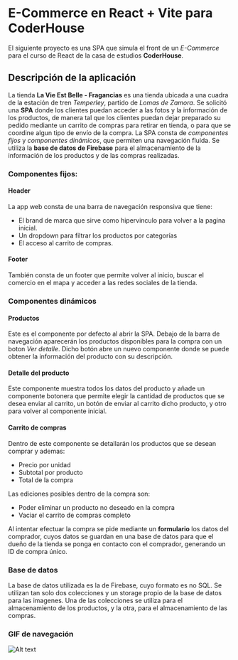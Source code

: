 # E-Commerce en React + Vite para CoderHouse

El siguiente proyecto es una SPA que simula el front de un *E-Commerce* para el curso de React de la casa de estudios **CoderHouse**.

## Descripción de la aplicación

La tienda **La Vie Est Belle - Fragancias** es una tienda ubicada a una cuadra de la estación de tren *Temperley*, partido de *Lomas de Zamora*. Se solicitó una **SPA** donde los clientes puedan acceder a las fotos y la información de los productos, de manera tal que los clientes puedan dejar preparado su pedido mediante un carrito de compras para retirar en tienda, o para que se coordine algun tipo de envío de la compra. La SPA consta de *componentes fijos* y *componentes dinámicos*, que permiten una navegación fluida. Se utiliza la **base de datos de Firebase** para el almacenamiento de la información de los productos y de las compras realizadas.

### Componentes fijos:

#### Header

La app web consta de una barra de navegación responsiva que tiene:
* El brand de marca que sirve como hipervinculo para volver a la pagina inicial. 
* Un dropdown para filtrar los productos por categorías
* El acceso al carrito de compras.

#### Footer

También consta de un footer que permite volver al inicio, buscar el comercio en el mapa y acceder a las redes sociales de la tienda. 

### Componentes dinámicos

#### Productos

Este es el componente por defecto al abrir la SPA. Debajo de la barra de navegación aparecerán los productos disponibles para la compra con un boton *Ver detalle*. Dicho botón abre un nuevo componente donde se puede obtener la información del producto con su descripción.

#### Detalle del producto

Este componente muestra todos los datos del producto y añade un componente botonera que permite elegir la cantidad de productos que se desea enviar al carrito, un botón de enviar al carrito dicho producto, y otro para volver al componente inicial. 

#### Carrito de compras

Dentro de este componente se detallarán los productos que se desean comprar y ademas:
* Precio por unidad
* Subtotal por producto
* Total de la compra

Las ediciones posibles dentro de la compra son:
* Poder eliminar un producto no deseado en la compra
* Vaciar el carrito de compras completo 

Al intentar efectuar la compra se pide mediante un **formulario** los datos del comprador, cuyos datos se guardan en una base de datos para que el dueño de la tienda se ponga en contacto con el comprador, generando un ID de compra único. 

### Base de datos

La base de datos utilizada es la de Firebase, cuyo formato es no SQL. Se utilizan tan solo dos colecciones y un storage propio de la base de datos para las imagenes. Una de las colecciones se utiliza para el almacenamiento de los productos, y la otra, para el almacenamiento de las compras.

### GIF de navegación

![Alt text](<public/La Vie Est Belle - Fragancias.gif>)